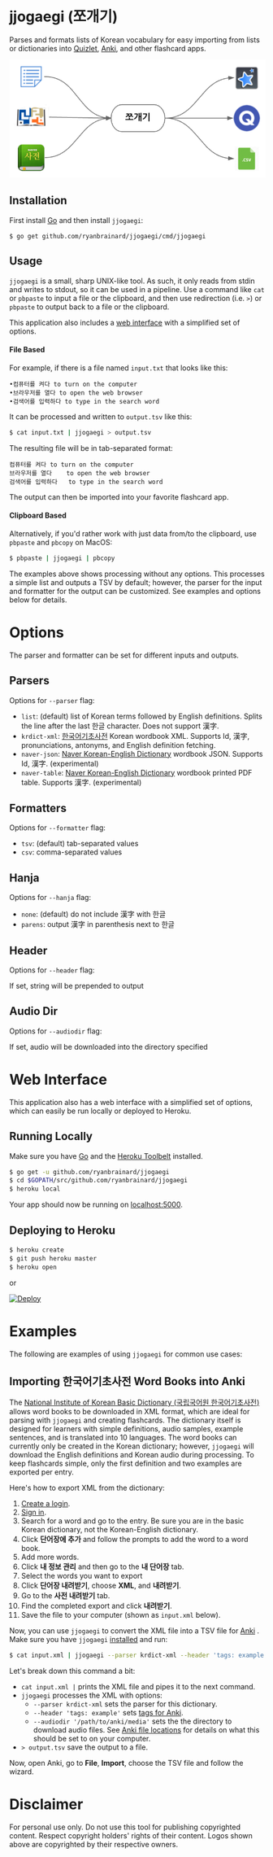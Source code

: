 # jjogaegi (쪼개기)

Parses and formats lists of Korean vocabulary for easy importing from lists or dictionaries into [Quizlet](https://quizlet.com/), [Anki](http://ankisrs.net/), and other flashcard apps.

![jjogaegi flow](assets/jjogaegi-flow.png)

## Installation

First install [Go](https://golang.org/doc/install) and then install `jjogaegi`:

    $ go get github.com/ryanbrainard/jjogaegi/cmd/jjogaegi

## Usage

`jjogaegi` is a small, sharp UNIX-like tool. As such, it only reads from stdin and writes to stdout, so it can be used in a pipeline. Use a command like `cat` or `pbpaste` to input a file or the clipboard, and then use redirection (i.e. `>`) or `pbpaste` to output back to a file or the clipboard.

This application also includes a [web interface](#web-interface) with a simplified set of options.

#### File Based

For example, if there is a file named `input.txt` that looks like this:

```
•컴퓨터를 켜다 to turn on the computer
•브라우저를 열다 to open the web browser
•검색어를 입력하다 to type in the search word
```

It can be processed and written to `output.tsv` like this:

```sh
$ cat input.txt | jjogaegi > output.tsv
```

The resulting file will be in tab-separated format:

```tsv
컴퓨터를 켜다	to turn on the computer
브라우저를 열다	to open the web browser
검색어를 입력하다	to type in the search word
```

The output can then be imported into your favorite flashcard app.

#### Clipboard Based

Alternatively, if you'd rather work with just data from/to the clipboard, use `pbpaste` and `pbcopy` on MacOS:

```sh
$ pbpaste | jjogaegi | pbcopy
```

The examples above shows processing without any options. This processes a simple list and outputs a TSV by default; however, the parser for the input and formatter for the output can be customized. See examples and options below for details.

# Options

The parser and formatter can be set for different inputs and outputs.

## Parsers

Options for `--parser` flag:

 - `list`: (default) list of Korean terms followed by English definitions. Splits the line after the last 한글 character. Does not support 漢字.
 - `krdict-xml`: [한국어기초사전](https://krdict.korean.go.kr) Korean wordbook XML. Supports Id, 漢字, pronunciations, antonyms, and English definition fetching.
 - `naver-json`: [Naver Korean-English Dictionary](http://endic.naver.com/) wordbook JSON. Supports Id, 漢字. (experimental)
 - `naver-table`: [Naver Korean-English Dictionary](http://endic.naver.com/) wordbook printed PDF table. Supports 漢字. (experimental)

## Formatters

Options for `--formatter` flag:

 - `tsv`: (default) tab-separated values
 - `csv`: comma-separated values
 
## Hanja

Options for `--hanja` flag:

 - `none`: (default) do not include 漢字 with 한글
 - `parens`: output 漢字 in parenthesis next to 한글

## Header

Options for `--header` flag:

If set, string will be prepended to output

## Audio Dir

Options for `--audiodir` flag:

If set, audio will be downloaded into the directory specified

# Web Interface

This application also has a web interface with a simplified set of options, which can easily be run locally or deployed to Heroku.

## Running Locally

Make sure you have [Go](http://golang.org/doc/install) and the [Heroku Toolbelt](https://toolbelt.heroku.com/) installed.

```sh
$ go get -u github.com/ryanbrainard/jjogaegi
$ cd $GOPATH/src/github.com/ryanbrainard/jjogaegi
$ heroku local
```

Your app should now be running on [localhost:5000](http://localhost:5000/).

## Deploying to Heroku

```sh
$ heroku create
$ git push heroku master
$ heroku open
```

or

[![Deploy](https://www.herokucdn.com/deploy/button.png)](https://heroku.com/deploy)

# Examples

The following are examples of using `jjogaegi` for common use cases:

## Importing 한국어기초사전 Word Books into Anki

The [National Institute of Korean Basic Dictionary (국립국어원 한국어기초사전)](https://krdict.korean.go.kr) allows word books to be downloaded in XML format, which are ideal for parsing with `jjogaegi` and creating flashcards.  The dictionary itself is designed for learners with simple definitions, audio samples, example sentences, and is translated into 10 languages. The word books can currently only be created in the Korean dictionary; however, `jjogaegi` will download the English definitions and Korean audio during processing. To keep flashcards simple, only the first definition and two examples are exported per entry.

Here's how to export XML from the dictionary:

1. [Create a login](https://krdict.korean.go.kr/login/privateForm).
1. [Sign in](https://krdict.korean.go.kr/login/login).
1. Search for a word and go to the entry. Be sure you are in the basic Korean dictionary, not the Korean-English dictionary.
1. Click **단어장에 추가** and follow the prompts to add the word to a word book.
1. Add more words.
1. Click **내 정보 관리** and then go to the **내 단어장** tab.
1. Select the words you want to export
1. Click **단어장 내려받기**, choose **XML**, and **내려받기**.
1. Go to the **사전 내려받기** tab.
1. Find the completed export and click **내려받기**.
1. Save the file to your computer (shown as `input.xml` below).

Now, you can use `jjogaegi` to convert the XML file into a TSV file for [Anki](https://apps.ankiweb.net/) . Make sure you have `jjogaegi` [installed](#installation) and run:

```sh
$ cat input.xml | jjogaegi --parser krdict-xml --header 'tags: example' --audiodir '/path/to/anki/media' > output.tsv
```

Let's break down this command a bit:

 - `cat input.xml |` prints the XML file and pipes it to the next command.
 - `jjogaegi` processes the XML with options:
     - `--parser krdict-xml` sets the parser for this dictionary.
     - `--header 'tags: example'` sets [tags for Anki](https://apps.ankiweb.net/docs/manual.html#adding-tags).
     - `--audiodir '/path/to/anki/media'` sets the the directory to download audio files. See [Anki file locations](https://apps.ankiweb.net/docs/manual.html#files) for details on what this should be set to on your computer.
 - `> output.tsv` save the output to a file.

Now, open Anki, go to **File**, **Import**, choose the TSV file and follow the wizard.

# Disclaimer

For personal use only. Do not use this tool for publishing copyrighted content. Respect copyright holders' rights of their content. Logos shown above are copyrighted by their respective owners.
